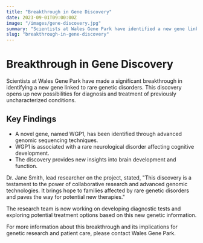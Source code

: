 ```yaml
---
title: "Breakthrough in Gene Discovery"
date: 2023-09-01T09:00:00Z
image: "/images/gene-discovery.jpg"
summary: "Scientists at Wales Gene Park have identified a new gene linked to rare genetic disorders."
slug: "breakthrough-in-gene-discovery"
---
```


# Breakthrough in Gene Discovery

Scientists at Wales Gene Park have made a significant breakthrough in identifying a new gene linked to rare genetic disorders. This discovery opens up new possibilities for diagnosis and treatment of previously uncharacterized conditions.

## Key Findings

- A novel gene, named WGP1, has been identified through advanced genomic sequencing techniques.
- WGP1 is associated with a rare neurological disorder affecting cognitive development.
- The discovery provides new insights into brain development and function.

Dr. Jane Smith, lead researcher on the project, stated, "This discovery is a testament to the power of collaborative research and advanced genomic technologies. It brings hope to families affected by rare genetic disorders and paves the way for potential new therapies."

The research team is now working on developing diagnostic tests and exploring potential treatment options based on this new genetic information.

For more information about this breakthrough and its implications for genetic research and patient care, please contact Wales Gene Park.
